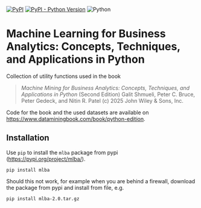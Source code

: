 [![PyPI](https://badge.fury.io/py/mlba.svg)](https://pypi.org/project/mlba/)
[![PyPI - Python Version](https://img.shields.io/pypi/pyversions/mlba)](https://pypi.org/project/mlba/)
![Python](https://github.com/gedeck/mlba/actions/workflows/build.yml/badge.svg)

# Machine Learning for Business Analytics: Concepts, Techniques, and  Applications in Python

Collection of utility functions used in the book

> _Machine Mining for Business Analytics: Concepts, Techniques, and Applications in Python_ (Second Edition) 
> Galit Shmueli, Peter C. Bruce, Peter Gedeck, and Nitin R. Patel
> (c) 2025 John Wiley & Sons, Inc. 

Code for the book and the used datasets are available on https://www.dataminingbook.com/book/python-edition.


## Installation
Use `pip` to install the `mlba` package from pypi (https://pypi.org/project/mlba/).
```
pip install mlba
```
Should this not work, for example when you are behind a firewall, download the package from pypi and install from file, e.g.
```
pip install mlba-2.0.tar.gz 
```
